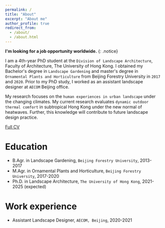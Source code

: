 ```yaml
---
permalink: /
title: "About"
excerpt: "About me"
author_profile: true
redirect_from: 
  - /about/
  - /about.html
---
```


**I'm looking for a job opportunity worldwide.**
{: .notice}

I am a 4th-year PhD student at the `Division of Landscape Architecture`, Faculty of Architecture, The University of Hong Kong. I obtained my Bachelor's degree in `Landscape Gardening` and master's degree in `Ornamental Plants and Horticulture` from Beijing Forestry University in `2017` and `2020`. Prior to my PhD study, I worked as an assistant landscape designer at `AECOM` Beijing office.

My research focuses on the `human experiences in urban landscape` under the changing climates. My current research evaluates `dynamic outdoor thermal comfort` in subtropical Hong Kong under the new normal of heatwaves. Further, this knowledge will contribute to future landscape design practice.

[Full CV](http://yilun595.github.io/files/YilunLi-CV.pdf)



Education
======
* B.Agr. in Landscape Gardening, `Beijing Forestry University`, 2013-2017
* M.Agr. in Ornamental Plants and Horticulture, `Beijing Forestry University`, 2017-2020
* Ph.D. in Landscape Architecture, `The University of Hong Kong`, 2021-2025 (expected)

Work experience
======
* Assistant Landscape Designer, `AECOM, Beijing`, 2020-2021